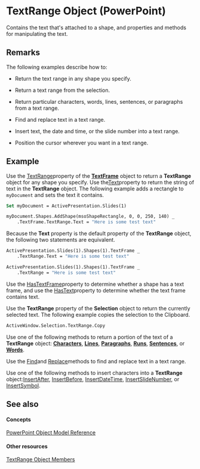 
# TextRange Object (PowerPoint)

Contains the text that's attached to a shape, and properties and methods for manipulating the text.


## Remarks

The following examples describe how to:


- Return the text range in any shape you specify.
    
- Return a text range from the selection.
    
- Return particular characters, words, lines, sentences, or paragraphs from a text range.
    
- Find and replace text in a text range.
    
- Insert text, the date and time, or the slide number into a text range.
    
- Position the cursor wherever you want in a text range.
    

## Example

Use the [TextRange](4a565e39-8bfa-7370-3ed6-57c442796144.md)property of the  **[TextFrame](03346e81-71b2-0b9e-843d-fb8aa0e3c868.md)** object to return a **TextRange** object for any shape you specify. Use the[Text](c80c8b19-73e2-0820-abd6-c44f4b2644b2.md)property to return the string of text in the  **TextRange** object. The following example adds a rectangle to `myDocument` and sets the text it contains.


```vb
Set myDocument = ActivePresentation.Slides(1)

myDocument.Shapes.AddShape(msoShapeRectangle, 0, 0, 250, 140) _
    .TextFrame.TextRange.Text = "Here is some test text"
```

Because the  **Text** property is the default property of the **TextRange** object, the following two statements are equivalent.




```vb
ActivePresentation.Slides(1).Shapes(1).TextFrame _
    .TextRange.Text = "Here is some test text"

ActivePresentation.Slides(1).Shapes(1).TextFrame _
    .TextRange = "Here is some test text"
```

Use the [HasTextFrame](ea1a53e4-32d8-e51f-9e60-9ef719c0d973.md)property to determine whether a shape has a text frame, and use the [HasText](7bce3bae-38e7-d9d4-b67c-9454fafc620f.md)property to determine whether the text frame contains text.

Use the  **TextRange** property of the **Selection** object to return the currently selected text. The following example copies the selection to the Clipboard.




```vb
ActiveWindow.Selection.TextRange.Copy
```

Use one of the following methods to return a portion of the text of a  **TextRange** object: **[Characters](019c15d3-349d-ab10-7448-70bf81176150.md)**, **[Lines](8e9f344b-2e74-5a9d-06e8-3e6ff9ca6bd0.md)**, **[Paragraphs](5062eccf-4db2-692f-501e-b7d214181171.md)**, **[Runs](0bf2724a-0735-bd79-31e5-894d1320b9b2.md)**, **[Sentences](c3640cb8-f78a-2934-bbe0-506cb8d2534c.md)**, or **[Words](b8cd8dca-bf10-1041-dd9e-adc04b2df42d.md)**.

Use the [Find](24186821-3a0a-efd5-c35a-8b553e00f92b.md)and [Replace](046d1c3d-fd3e-7871-e31e-6529b77fcd60.md)methods to find and replace text in a text range.

Use one of the following methods to insert characters into a  **TextRange** object:[InsertAfter](2af4e134-c205-fbe6-a006-3fc1ca8d6a50.md), [InsertBefore](fbadcecd-a31b-8c8d-3281-63d70286bcff.md), [InsertDateTime](b1f6c2db-2524-f76e-eee2-8f177b08dcde.md), [InsertSlideNumber](07489db8-9db1-9721-845a-7895ad316aca.md), or [InsertSymbol](a424e011-1bfe-f690-cbc0-604f89718831.md).


## See also


#### Concepts


[PowerPoint Object Model Reference](00acd64a-5896-0459-39af-98df2849849e.md)
#### Other resources


[TextRange Object Members](cb8dc5ff-34de-3d04-1d56-ed387daaf6b9.md)
